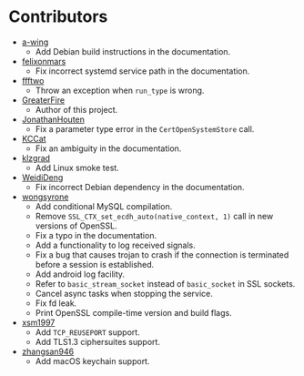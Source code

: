 # Contributors

- [a-wing](https://github.com/a-wing)
    - Add Debian build instructions in the documentation.
- [felixonmars](https://github.com/felixonmars)
    - Fix incorrect systemd service path in the documentation.
- [ffftwo](https://github.com/ffftwo)
    - Throw an exception when `run_type` is wrong.
- [GreaterFire](https://github.com/GreaterFire)
    - Author of this project.
- [JonathanHouten](https://github.com/JonathanHouten)
    - Fix a parameter type error in the `CertOpenSystemStore` call.
- [KCCat](https://github.com/KCCat)
    - Fix an ambiguity in the documentation.
- [klzgrad](https://github.com/klzgrad)
    - Add Linux smoke test.
- [WeidiDeng](https://github.com/WeidiDeng)
    - Fix incorrect Debian dependency in the documentation.
- [wongsyrone](https://github.com/wongsyrone)
    - Add conditional MySQL compilation.
    - Remove `SSL_CTX_set_ecdh_auto(native_context, 1)` call in new versions of OpenSSL.
    - Fix a typo in the documentation.
    - Add a functionality to log received signals.
    - Fix a bug that causes trojan to crash if the connection is terminated before a session is established.
    - Add android log facility.
    - Refer to `basic_stream_socket` instead of `basic_socket` in SSL sockets.
    - Cancel async tasks when stopping the service.
    - Fix fd leak.
    - Print OpenSSL compile-time version and build flags.
- [xsm1997](https://github.com/xsm1997)
    - Add `TCP_REUSEPORT` support.
    - Add TLS1.3 ciphersuites support.
- [zhangsan946](https://github.com/zhangsan946)
    - Add macOS keychain support.
